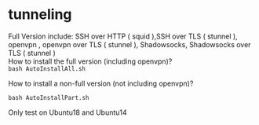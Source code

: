 # tunneling

Full Version include: SSH over HTTP ( squid ),SSH over TLS ( stunnel ), openvpn , openvpn over TLS ( stunnel ), Shadowsocks, Shadowsocks over TLS ( stunnel )  
How to install the full version (including openvpn)?  
```bash AutoInstallAll.sh``` 

How to install a non-full version (not including openvpn)?  

```bash AutoInstallPart.sh```

Only test on Ubuntu18 and Ubuntu14
